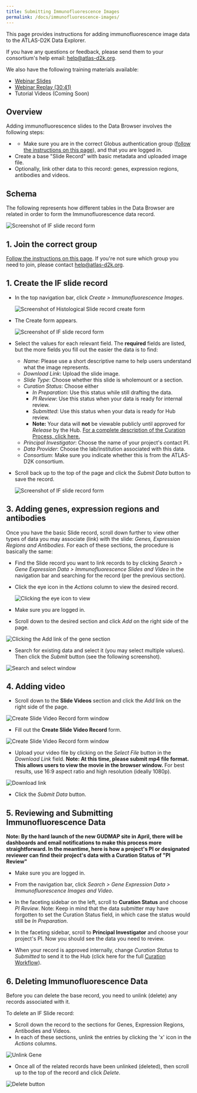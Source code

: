 ```yaml
---
title: Submitting Immunofluorescence Images
permalink: /docs/immunofluorescence-images/
---
```



This page provides instructions for adding immunofluorescence image data to the ATLAS-D2K Data Explorer.

If you have any questions or feedback, please send them to your consortium's help email: [help@atlas-d2k.org](mailto:help@atlas-d2k.org).

We also have the following training materials available:
* [Webinar Slides](/assets/slides/GUDMAP-RBK-12132017-data_submission_workshop-if.pptx?raw=true)
* [Webinar Replay (30:41)](https://youtu.be/UrG8vnBE1YQ)
* Tutorial Videos (Coming Soon)

<a name="overview"/>

## Overview

Adding immunofluorescence slides to the Data Browser involves the following steps:

* * Make sure you are in the correct Globus authentication group ([follow the instructions on this page](accessing-gudmap-and-rbk-resources/)), and that you are logged in.
* Create a base "Slide Record" with basic metadata and uploaded image file.
* Optionally, link other data to this record: genes, expression regions, antibodies and videos.

<div class="page-break"></div>

<a name="schema"/>

## Schema

The following represents how different tables in the Data Browser are related in order to form the Immunofluorescence data record.

![Screenshot of IF slide record form](/assets/wiki_images/submitting-data/if-schema.jpg)

<a name="globus"/>

## 1. Join the correct group

[Follow the instructions on this page](accessing-gudmap-and-rbk-resources/). If you're not sure which group you need to join, please contact [help@atlas-d2k.org](help@atlas-d2k.org).


<div class="page-break"></div>

<a name="create-slide"/>

## 1. Create the IF slide record

* In the top navigation bar, click _Create > Immunofluorescence Images_.

    ![Screenshot of Histological Slide record create form](/assets/wiki_images/submitting-data/if-navigation.png)

<div class="page-break"></div>

*  The Create form appears.

    ![Screenshot of IF slide record form](/assets/wiki_images/submitting-data/if-slide-record-form.png)

  <div class="page-break"></div>

  * Select the values for each relevant field. The **required** fields are listed, but the more fields you fill out the easier the data is to find:
    * _Name_: Please use a short descriptive name to help users understand what the image represents.
    * _Download Link_: Upload the slide image.
    * _Slide Type_: Choose whether this slide is wholemount or a section.
    * _Curation Status_: Choose either
      * _In Preparation_: Use this status while still drafting the data.
      * _PI Review_: Use this status when your data is ready for internal review.
      * _Submitted_: Use this status when your data is ready for Hub review.
      * **Note:** Your data will **not** be viewable publicly until approved for _Release_ by the Hub. [For a complete description of the Curation Process, click here.](/docs/curation-workflow)
    * _Principal Investigator_: Choose the name of your project's contact PI.
    * _Data Provider_: Choose the lab/institution associated with this data.
    * _Consortium_: Make sure you indicate whether this is from the ATLAS-D2K consortium.

* Scroll back up to the top of the page and click the _Submit Data_ button to save the record.

    ![Screenshot of IF slide record form](/assets/wiki_images/submitting-data/chaise-submit.png)


<div class="page-break"></div>

<a name="antibodies-genes"/>

## 3. Adding genes, expression regions and antibodies

Once you have the basic Slide record, scroll down further to view other types of data you may associate (link) with the slide: _Genes, Expression Regions and Antibodies_. For each of these sections, the procedure is basically the same:

* Find the Slide record you want to link records to by clicking _Search > Gene Expression Data > Immunofluorescence Slides and Video_ in the navigation bar and searching for the record (per the previous section).

* Click the eye icon in the _Actions_ column to view the desired record.

  ![Clicking the eye icon to view](/assets/wiki_images/submitting-data/if-viewing.png)

* Make sure you are logged in.
* Scroll down to the desired section and click _Add_ on the right side of the page.

![Clicking the Add link of the gene section](/assets/wiki_images/submitting-data/if-add-link.png)

* Search for existing data and select it (you may select multiple values). Then click the _Submit_ button (see the following screenshot).

![Search and select window](/assets/wiki_images/submitting-data/if-search-select.png)

<div class="page-break"></div>

<a name="video"/>

## 4. Adding video

* Scroll down to the **Slide Videos** section and click the _Add_ link on the right side of the page.

![Create Slide Video Record form window](/assets/wiki_images/submitting-data/if-add-link-video.png)

* Fill out the **Create Slide Video Record** form.

![Create Slide Video Record form window](/assets/wiki_images/submitting-data/if-create-slide-video-record.png)

* Upload your video file by clicking on the _Select File_ button in the _Download Link_ field. **Note: At this time, please submit mp4 file format. This allows users to view the movie in the browser window.** For best results, use 16:9 aspect ratio and high resolution (ideally 1080p).

![Download link](/assets/wiki_images/submitting-data/if-create-slide-video-record-download.png)


* Click the _Submit Data_ button.


<div class="page-break"></div>
<a name="reviewing-submitting"/>

## 5. Reviewing and Submitting Immunofluorescence Data

**Note: By the hard launch of the new GUDMAP site in April, there will be dashboards and email notifications to make this process more straightforward. In the meantime, here is how a project's PI or designated reviewer can find their project's data with a Curation Status of "PI Review"**

* Make sure you are logged in.

* From the navigation bar, click _Search > Gene Expression Data > Immunofluorescence Images and Video_.

* In the faceting sidebar on the left, scroll to **Curation Status** and choose _PI Review_. Note: Keep in mind that the data submitter may have forgotten to set the Curation Status field, in which case the status would still be _In Preparation_.

* In the faceting sidebar, scroll to **Principal Investigator** and choose your project's PI. Now you should see the data you need to review.

* When your record is approved internally, change _Curation Status_ to _Submitted_ to send it to the Hub (click here for the full [Curation Workflow](/docs/curation-workflow)).

<div class="page-break"></div>

<a name="delete"/>

## 6. Deleting Immunofluorescence Data

Before you can delete the base record, you need to unlink (delete) any records associated with it.

To delete an IF Slide record:

* Scroll down the record to the sections for Genes, Expression Regions, Antibodies and Videos.
* In each of these sections, unlink the entries by clicking the 'x' icon in the _Actions_ columns.

![Unlink Gene](/assets/wiki_images/submitting-data/if-unlink-gene.png)

* Once all of the related records have been unlinked (deleted), then scroll up to the top of the record and click _Delete_.

![Delete button](/assets/wiki_images/submitting-data/chaise-delete-option.png)
